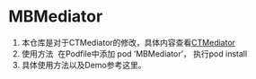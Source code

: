 # MBMediator

1. 本仓库是对于CTMediator的修改，具体内容查看[CTMediator](https://github.com/casatwy/CTMediator)
2. 使用方法 
  在Podfile中添加 pod ‘MBMediator’， 执行pod install
3. 具体使用方法以及Demo参考这里。
